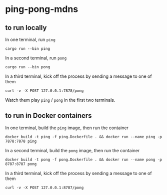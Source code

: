 # ping-pong-mdns

## to run locally

In one terminal, run `ping`

```
cargo run --bin ping
```

In a second terminal, run `pong`

```
cargo run --bin pong
```

In a third terminal, kick off the process by sending a message to one of them

```
curl -v -X POST 127.0.0.1:7878/pong
```

Watch them play `ping` / `pong` in the first two terminals.

## to run in Docker containers

In one terminal, build the `ping` image, then run the container

```
docker build -t ping -f ping.Dockerfile . && docker run --name ping -p 7878:7878 ping
```

In a second terminal, build the `pong` image, then run the container

```
docker build -t pong -f pong.Dockerfile . && docker run --name pong -p 8787:8787 pong
```

In a third terminal, kick off the process by sending a message to one of them

```
curl -v -X POST 127.0.0.1:8787/pong
```